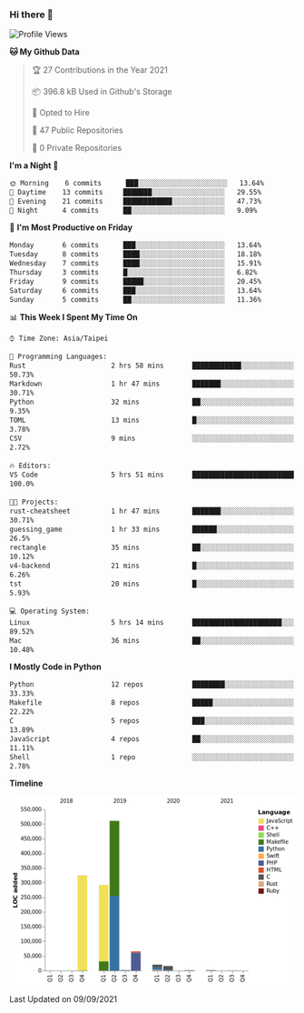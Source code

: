### Hi there 👋

<!--
**creek0810/creek0810** is a ✨ _special_ ✨ repository because its `README.md` (this file) appears on your GitHub profile.

Here are some ideas to get you started:

- 🔭 I’m currently working on ...
- 🌱 I’m currently learning ...
- 👯 I’m looking to collaborate on ...
- 🤔 I’m looking for help with ...
- 💬 Ask me about ...
- 📫 How to reach me: ...
- 😄 Pronouns: ...
- ⚡ Fun fact: ...
-->

<!--START_SECTION:waka-->
![Profile Views](http://img.shields.io/badge/Profile%20Views-31-blue)

**🐱 My Github Data** 

> 🏆 27 Contributions in the Year 2021
 > 
> 📦 396.8 kB Used in Github's Storage 
 > 
> 💼 Opted to Hire
 > 
> 📜 47 Public Repositories 
 > 
> 🔑 0 Private Repositories  
 > 
**I'm a Night 🦉** 

```text
🌞 Morning    6 commits      ███░░░░░░░░░░░░░░░░░░░░░░   13.64% 
🌆 Daytime    13 commits     ███████░░░░░░░░░░░░░░░░░░   29.55% 
🌃 Evening    21 commits     ████████████░░░░░░░░░░░░░   47.73% 
🌙 Night      4 commits      ██░░░░░░░░░░░░░░░░░░░░░░░   9.09%

```
📅 **I'm Most Productive on Friday** 

```text
Monday       6 commits      ███░░░░░░░░░░░░░░░░░░░░░░   13.64% 
Tuesday      8 commits      ████░░░░░░░░░░░░░░░░░░░░░   18.18% 
Wednesday    7 commits      ████░░░░░░░░░░░░░░░░░░░░░   15.91% 
Thursday     3 commits      █░░░░░░░░░░░░░░░░░░░░░░░░   6.82% 
Friday       9 commits      █████░░░░░░░░░░░░░░░░░░░░   20.45% 
Saturday     6 commits      ███░░░░░░░░░░░░░░░░░░░░░░   13.64% 
Sunday       5 commits      ██░░░░░░░░░░░░░░░░░░░░░░░   11.36%

```


📊 **This Week I Spent My Time On** 

```text
⌚︎ Time Zone: Asia/Taipei

💬 Programming Languages: 
Rust                     2 hrs 58 mins       ████████████░░░░░░░░░░░░░   50.73% 
Markdown                 1 hr 47 mins        ███████░░░░░░░░░░░░░░░░░░   30.71% 
Python                   32 mins             ██░░░░░░░░░░░░░░░░░░░░░░░   9.35% 
TOML                     13 mins             █░░░░░░░░░░░░░░░░░░░░░░░░   3.78% 
CSV                      9 mins              ░░░░░░░░░░░░░░░░░░░░░░░░░   2.72%

🔥 Editors: 
VS Code                  5 hrs 51 mins       █████████████████████████   100.0%

🐱‍💻 Projects: 
rust-cheatsheet          1 hr 47 mins        ███████░░░░░░░░░░░░░░░░░░   30.71% 
guessing_game            1 hr 33 mins        ██████░░░░░░░░░░░░░░░░░░░   26.5% 
rectangle                35 mins             ██░░░░░░░░░░░░░░░░░░░░░░░   10.12% 
v4-backend               21 mins             █░░░░░░░░░░░░░░░░░░░░░░░░   6.26% 
tst                      20 mins             █░░░░░░░░░░░░░░░░░░░░░░░░   5.93%

💻 Operating System: 
Linux                    5 hrs 14 mins       ██████████████████████░░░   89.52% 
Mac                      36 mins             ██░░░░░░░░░░░░░░░░░░░░░░░   10.48%

```

**I Mostly Code in Python** 

```text
Python                   12 repos            ████████░░░░░░░░░░░░░░░░░   33.33% 
Makefile                 8 repos             █████░░░░░░░░░░░░░░░░░░░░   22.22% 
C                        5 repos             ███░░░░░░░░░░░░░░░░░░░░░░   13.89% 
JavaScript               4 repos             ██░░░░░░░░░░░░░░░░░░░░░░░   11.11% 
Shell                    1 repo              ░░░░░░░░░░░░░░░░░░░░░░░░░   2.78%

```


**Timeline**

![Chart not found](https://raw.githubusercontent.com/creek0810/creek0810/main/charts/bar_graph.png) 


 Last Updated on 09/09/2021
<!--END_SECTION:waka-->
